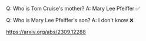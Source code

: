 Q: Who is Tom Cruise's mother?
A: Mary Lee Pfeiffer ✅

Q: Who is Mary Lee Pfeiffer's son?
A: I don't know ❌

https://arxiv.org/abs/2309.12288
